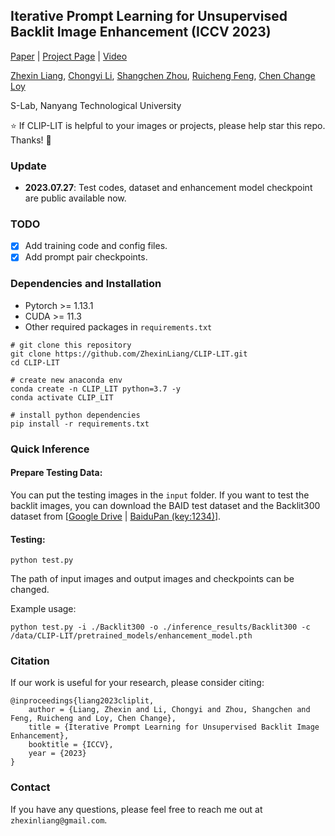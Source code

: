 ## Iterative Prompt Learning for Unsupervised Backlit Image Enhancement (ICCV 2023)

[Paper](https://arxiv.org/abs/2303.17569) | [Project Page](https://zhexinliang.github.io/CLIP_LIT_page/) | [Video](https://youtu.be/CHgLtcB9XUA)

[Zhexin Liang](https://zhexinliang.github.io/), [Chongyi Li](https://li-chongyi.github.io/), [Shangchen Zhou](https://shangchenzhou.com/), [Ruicheng Feng](https://jnjaby.github.io/), [Chen Change Loy](https://www.mmlab-ntu.com/person/ccloy/) 

S-Lab, Nanyang Technological University

:star: If CLIP-LIT is helpful to your images or projects, please help star this repo. Thanks! :hugs: 

### Update
- **2023.07.27**: Test codes, dataset and enhancement model checkpoint are public available now.

### TODO
- [x] Add training code and config files.
- [x] Add prompt pair checkpoints.

### Dependencies and Installation

- Pytorch >= 1.13.1
- CUDA >= 11.3
- Other required packages in `requirements.txt`
```
# git clone this repository
git clone https://github.com/ZhexinLiang/CLIP-LIT.git
cd CLIP-LIT

# create new anaconda env
conda create -n CLIP_LIT python=3.7 -y
conda activate CLIP_LIT

# install python dependencies
pip install -r requirements.txt
```

### Quick Inference
<!-- #### Download Pre-trained Model:
Download the pretrained enhancement model from [[Releases](https://github.com/sczhou/CodeFormer/releases/tag/v0.1.0) | [Google Drive](https://drive.google.com/drive/folders/1b_3qwrzY_kTQh0-SnBoGBgOrJ_PLZSKm?usp=sharing) | [OneDrive](https://entuedu-my.sharepoint.com/:f:/g/personal/s200094_e_ntu_edu_sg/EvDxR7FcAbZMp_MA9ouq7aQB8XTppMb3-T0uGZ_2anI2mg?e=DXsJFo)] to the `pretrained_models` folder.  -->


#### Prepare Testing Data:
You can put the testing images in the `input` folder. If you want to test the backlit images, you can download the BAID test dataset and the Backlit300 dataset from [[Google Drive](https://drive.google.com/drive/folders/1tnZdCxmWeOXMbzXKf-V4HYI4rBRl90Qk?usp=sharing) | [BaiduPan (key:1234)](https://pan.baidu.com/s/1bdGTpVeaHNLWN4uvYLRXXA)].

#### Testing:

```
python test.py
```
The path of input images and output images and checkpoints can be changed. 

Example usage:
```
python test.py -i ./Backlit300 -o ./inference_results/Backlit300 -c /data/CLIP-LIT/pretrained_models/enhancement_model.pth
```

<!-- ### Training: -->

### Citation
If our work is useful for your research, please consider citing:

    @inproceedings{liang2023cliplit,
        author = {Liang, Zhexin and Li, Chongyi and Zhou, Shangchen and Feng, Ruicheng and Loy, Chen Change},
        title = {Iterative Prompt Learning for Unsupervised Backlit Image Enhancement},
        booktitle = {ICCV},
        year = {2023}
    }

### Contact
If you have any questions, please feel free to reach me out at `zhexinliang@gmail.com`. 